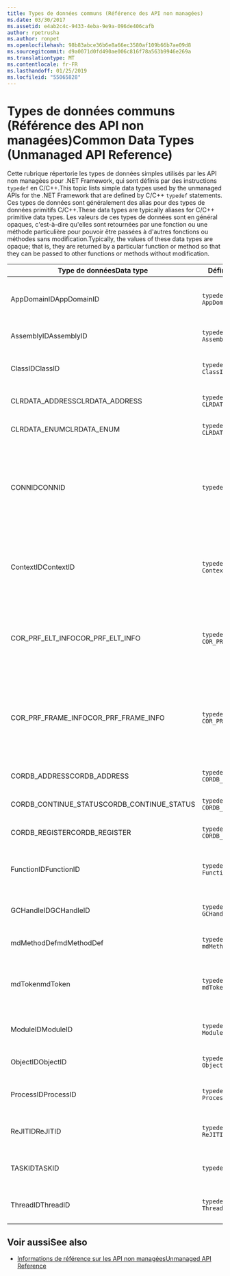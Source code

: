 ```yaml
---
title: Types de données communs (Référence des API non managées)
ms.date: 03/30/2017
ms.assetid: e4ab2c4c-9433-4eba-9e9a-096de406cafb
author: rpetrusha
ms.author: ronpet
ms.openlocfilehash: 98b83abce36b6e8a66ec3580af109b66b7ae09d8
ms.sourcegitcommit: d9a0071d0fd490ae006c816f78a563b9946e269a
ms.translationtype: MT
ms.contentlocale: fr-FR
ms.lasthandoff: 01/25/2019
ms.locfileid: "55065828"
---
```

# <a name="common-data-types-unmanaged-api-reference"></a><span data-ttu-id="57135-102">Types de données communs (Référence des API non managées)</span><span class="sxs-lookup"><span data-stu-id="57135-102">Common Data Types (Unmanaged API Reference)</span></span>
<span data-ttu-id="57135-103">Cette rubrique répertorie les types de données simples utilisés par les API non managées pour .NET Framework, qui sont définis par des instructions `typedef` en C/C++.</span><span class="sxs-lookup"><span data-stu-id="57135-103">This topic lists simple data types used by the unmanaged APIs for the .NET Framework that are defined by C/C++ `typedef` statements.</span></span> <span data-ttu-id="57135-104">Ces types de données sont généralement des alias pour des types de données primitifs C/C++.</span><span class="sxs-lookup"><span data-stu-id="57135-104">These data types are typically aliases for C/C++ primitive data types.</span></span> <span data-ttu-id="57135-105">Les valeurs de ces types de données sont en général opaques, c'est-à-dire qu'elles sont retournées par une fonction ou une méthode particulière pour pouvoir être passées à d'autres fonctions ou méthodes sans modification.</span><span class="sxs-lookup"><span data-stu-id="57135-105">Typically, the values of these data types are opaque; that is, they are returned by a particular function or method so that they can be passed to other functions or methods without modification.</span></span>  
  
|<span data-ttu-id="57135-106">Type de données</span><span class="sxs-lookup"><span data-stu-id="57135-106">Data type</span></span>|<span data-ttu-id="57135-107">Définition</span><span class="sxs-lookup"><span data-stu-id="57135-107">Definition</span></span>|<span data-ttu-id="57135-108">Défini dans</span><span class="sxs-lookup"><span data-stu-id="57135-108">Defined in</span></span>|<span data-ttu-id="57135-109">Description</span><span class="sxs-lookup"><span data-stu-id="57135-109">Description</span></span>|  
|---------------|----------------|----------------|-----------------|  
|<span data-ttu-id="57135-110">AppDomainID</span><span class="sxs-lookup"><span data-stu-id="57135-110">AppDomainID</span></span>|`typedef UINT_PTR AppDomainID;`|<span data-ttu-id="57135-111">corprof.h</span><span class="sxs-lookup"><span data-stu-id="57135-111">corprof.h</span></span>|<span data-ttu-id="57135-112">L'identificateur d'un domaine d'application.</span><span class="sxs-lookup"><span data-stu-id="57135-112">The identifier of an application domain.</span></span>|  
|<span data-ttu-id="57135-113">AssemblyID</span><span class="sxs-lookup"><span data-stu-id="57135-113">AssemblyID</span></span>|`typedef UINT_PTR AssemblyID;`|<span data-ttu-id="57135-114">corprof.h</span><span class="sxs-lookup"><span data-stu-id="57135-114">corprof.h</span></span>|<span data-ttu-id="57135-115">L'identificateur d'un assembly.</span><span class="sxs-lookup"><span data-stu-id="57135-115">The identifier of an assembly.</span></span>|  
|<span data-ttu-id="57135-116">ClassID</span><span class="sxs-lookup"><span data-stu-id="57135-116">ClassID</span></span>|`typedef UINT_PTR ClassID;`|<span data-ttu-id="57135-117">corprof.h</span><span class="sxs-lookup"><span data-stu-id="57135-117">corprof.h</span></span>|<span data-ttu-id="57135-118">L'identificateur d'une classe managée.</span><span class="sxs-lookup"><span data-stu-id="57135-118">The identifier of a managed class.</span></span>|  
|<span data-ttu-id="57135-119">CLRDATA_ADDRESS</span><span class="sxs-lookup"><span data-stu-id="57135-119">CLRDATA_ADDRESS</span></span>|`typedef ULONG64 CLRDATA_ADDRESS;`|<span data-ttu-id="57135-120">clrdata.h</span><span class="sxs-lookup"><span data-stu-id="57135-120">clrdata.h</span></span>|<span data-ttu-id="57135-121">Une adresse mémoire de 64 bits.</span><span class="sxs-lookup"><span data-stu-id="57135-121">A 64-bit memory address.</span></span>|
|<span data-ttu-id="57135-122">CLRDATA_ENUM</span><span class="sxs-lookup"><span data-stu-id="57135-122">CLRDATA_ENUM</span></span>|`typedef ULONG64 CLRDATA_ADDRESS;`|<span data-ttu-id="57135-123">Non disponible</span><span class="sxs-lookup"><span data-stu-id="57135-123">Not Available</span></span>|<span data-ttu-id="57135-124">Une adresse mémoire de 64 bits.</span><span class="sxs-lookup"><span data-stu-id="57135-124">A 64-bit memory address.</span></span>|
|<span data-ttu-id="57135-125">CONNID</span><span class="sxs-lookup"><span data-stu-id="57135-125">CONNID</span></span>|`typedef DWORD CONNID;`|<span data-ttu-id="57135-126">cordebug.h, mscoree.h</span><span class="sxs-lookup"><span data-stu-id="57135-126">cordebug.h, mscoree.h</span></span>|<span data-ttu-id="57135-127">L'identificateur de connexion pour un thread qui est connecté à une instance de Microsoft SQL Server.</span><span class="sxs-lookup"><span data-stu-id="57135-127">The connection identifier for a thread that is connected to an instance of Microsoft SQL Server.</span></span>|  
|<span data-ttu-id="57135-128">ContextID</span><span class="sxs-lookup"><span data-stu-id="57135-128">ContextID</span></span>|`typedef UINT_PTR ContextID;`|<span data-ttu-id="57135-129">corprof.h</span><span class="sxs-lookup"><span data-stu-id="57135-129">corprof.h</span></span>|<span data-ttu-id="57135-130">L'identificateur du contexte associé à un thread managé particulier.</span><span class="sxs-lookup"><span data-stu-id="57135-130">The identifier of the context associated with a particular managed thread.</span></span>|  
|<span data-ttu-id="57135-131">COR_PRF_ELT_INFO</span><span class="sxs-lookup"><span data-stu-id="57135-131">COR_PRF_ELT_INFO</span></span>|`typedef UINT_PTR COR_PRF_ELT_INFO;`|<span data-ttu-id="57135-132">corprof.h</span><span class="sxs-lookup"><span data-stu-id="57135-132">corprof.h</span></span>|<span data-ttu-id="57135-133">Un handle opaque qui représente des informations sur un frame de pile particulier.</span><span class="sxs-lookup"><span data-stu-id="57135-133">An opaque handle that represents information about a particular stack frame.</span></span>|  
|<span data-ttu-id="57135-134">COR_PRF_FRAME_INFO</span><span class="sxs-lookup"><span data-stu-id="57135-134">COR_PRF_FRAME_INFO</span></span>|`typedef UINT_PTR COR_PRF_FRAME_INFO;`|<span data-ttu-id="57135-135">corprof.h</span><span class="sxs-lookup"><span data-stu-id="57135-135">corprof.h</span></span>|<span data-ttu-id="57135-136">Un handle opaque qui pointe vers un frame de pile.</span><span class="sxs-lookup"><span data-stu-id="57135-136">An opaque handle that points to a stack frame.</span></span> <span data-ttu-id="57135-137">Il est valide seulement pendant le rappel auquel il est passé.</span><span class="sxs-lookup"><span data-stu-id="57135-137">It is valid only during the callback to which it is passed.</span></span>|  
|<span data-ttu-id="57135-138">CORDB_ADDRESS</span><span class="sxs-lookup"><span data-stu-id="57135-138">CORDB_ADDRESS</span></span>|`typedef ULONG64 CORDB_ADDRESS;`|<span data-ttu-id="57135-139">cordebug.h</span><span class="sxs-lookup"><span data-stu-id="57135-139">cordebug.h</span></span>|<span data-ttu-id="57135-140">Une adresse en mémoire.</span><span class="sxs-lookup"><span data-stu-id="57135-140">An address in memory.</span></span>|  
|<span data-ttu-id="57135-141">CORDB_CONTINUE_STATUS</span><span class="sxs-lookup"><span data-stu-id="57135-141">CORDB_CONTINUE_STATUS</span></span>|`typedef DWORD CORDB_CONTINUE_STATUS;`|<span data-ttu-id="57135-142">cordebug.h</span><span class="sxs-lookup"><span data-stu-id="57135-142">cordebug.h</span></span>|<span data-ttu-id="57135-143">État de la continuation.</span><span class="sxs-lookup"><span data-stu-id="57135-143">The continuation status.</span></span>|  
|<span data-ttu-id="57135-144">CORDB_REGISTER</span><span class="sxs-lookup"><span data-stu-id="57135-144">CORDB_REGISTER</span></span>|`typedef ULONG64 CORDB_REGISTER;`|<span data-ttu-id="57135-145">cordebug.h</span><span class="sxs-lookup"><span data-stu-id="57135-145">cordebug.h</span></span>|<span data-ttu-id="57135-146">La valeur d'un registre du processeur.</span><span class="sxs-lookup"><span data-stu-id="57135-146">The value of a CPU register.</span></span>|
|<span data-ttu-id="57135-147">FunctionID</span><span class="sxs-lookup"><span data-stu-id="57135-147">FunctionID</span></span>|`typedef UINT_PTR FunctionID;`|<span data-ttu-id="57135-148">corprof.h</span><span class="sxs-lookup"><span data-stu-id="57135-148">corprof.h</span></span>|<span data-ttu-id="57135-149">L'identificateur d'une fonction ou d'une méthode.</span><span class="sxs-lookup"><span data-stu-id="57135-149">The identifier of a function or method.</span></span>|  
|<span data-ttu-id="57135-150">GCHandleID</span><span class="sxs-lookup"><span data-stu-id="57135-150">GCHandleID</span></span>|`typedef UINT_PTR GCHandleID;`|<span data-ttu-id="57135-151">corprof.h</span><span class="sxs-lookup"><span data-stu-id="57135-151">corprof.h</span></span>|<span data-ttu-id="57135-152">Un handle de récupération de mémoire.</span><span class="sxs-lookup"><span data-stu-id="57135-152">A garbage collection handle.</span></span>|  
|<span data-ttu-id="57135-153">mdMethodDef</span><span class="sxs-lookup"><span data-stu-id="57135-153">mdMethodDef</span></span>|`typedef mdToken mdMethodDef;`|<span data-ttu-id="57135-154">cordebug.h</span><span class="sxs-lookup"><span data-stu-id="57135-154">cordebug.h</span></span>|<span data-ttu-id="57135-155">Un jeton de définition de méthode.</span><span class="sxs-lookup"><span data-stu-id="57135-155">A method definition token.</span></span>|
|<span data-ttu-id="57135-156">mdToken</span><span class="sxs-lookup"><span data-stu-id="57135-156">mdToken</span></span>|`typedef UINT32 mdToken;`|<span data-ttu-id="57135-157">corprof.h</span><span class="sxs-lookup"><span data-stu-id="57135-157">corprof.h</span></span>|<span data-ttu-id="57135-158">Un jeton de métadonnées (une ligne dans une table de métadonnées).</span><span class="sxs-lookup"><span data-stu-id="57135-158">A metadata token (a row in a metadata table).</span></span>|  
|<span data-ttu-id="57135-159">ModuleID</span><span class="sxs-lookup"><span data-stu-id="57135-159">ModuleID</span></span>|`typedef UINT_PTR ModuleID;`|<span data-ttu-id="57135-160">corprof.h</span><span class="sxs-lookup"><span data-stu-id="57135-160">corprof.h</span></span>|<span data-ttu-id="57135-161">L'identificateur d'un module d'assembly.</span><span class="sxs-lookup"><span data-stu-id="57135-161">The identifier of an assembly module.</span></span>|  
|<span data-ttu-id="57135-162">ObjectID</span><span class="sxs-lookup"><span data-stu-id="57135-162">ObjectID</span></span>|`typedef UINT_PTR ObjectID;`|<span data-ttu-id="57135-163">corprof.h</span><span class="sxs-lookup"><span data-stu-id="57135-163">corprof.h</span></span>|<span data-ttu-id="57135-164">L'identificateur d'un objet.</span><span class="sxs-lookup"><span data-stu-id="57135-164">The identifier of an object.</span></span>|  
|<span data-ttu-id="57135-165">ProcessID</span><span class="sxs-lookup"><span data-stu-id="57135-165">ProcessID</span></span>|`typedef UINT_PTR ProcessID;`|<span data-ttu-id="57135-166">corprof.h</span><span class="sxs-lookup"><span data-stu-id="57135-166">corprof.h</span></span>|<span data-ttu-id="57135-167">L'identificateur d'un processus managé.</span><span class="sxs-lookup"><span data-stu-id="57135-167">The identifier of a managed process.</span></span>|  
|<span data-ttu-id="57135-168">ReJITID</span><span class="sxs-lookup"><span data-stu-id="57135-168">ReJITID</span></span>|`typedef UINT_PTR ReJITID;`|<span data-ttu-id="57135-169">corprof.h</span><span class="sxs-lookup"><span data-stu-id="57135-169">corprof.h</span></span>|<span data-ttu-id="57135-170">Identificateur d'une fonction traitée juste-à-temps.</span><span class="sxs-lookup"><span data-stu-id="57135-170">The identifier of a jitted function.</span></span>|  
|<span data-ttu-id="57135-171">TASKID</span><span class="sxs-lookup"><span data-stu-id="57135-171">TASKID</span></span>|`typedef UINT64 TASKID;`|<span data-ttu-id="57135-172">cordebug.h, mscoree.h</span><span class="sxs-lookup"><span data-stu-id="57135-172">cordebug.h, mscoree.h</span></span>|<span data-ttu-id="57135-173">L’identificateur d’un [ICLRTask](../../../docs/framework/unmanaged-api/hosting/iclrtask-interface.md) instance.</span><span class="sxs-lookup"><span data-stu-id="57135-173">The identifier of an [ICLRTask](../../../docs/framework/unmanaged-api/hosting/iclrtask-interface.md) instance.</span></span>|  
|<span data-ttu-id="57135-174">ThreadID</span><span class="sxs-lookup"><span data-stu-id="57135-174">ThreadID</span></span>|`typedef UINT_PTR ThreadID;`|<span data-ttu-id="57135-175">corprof.h</span><span class="sxs-lookup"><span data-stu-id="57135-175">corprof.h</span></span>|<span data-ttu-id="57135-176">L'identificateur d'un thread managé.</span><span class="sxs-lookup"><span data-stu-id="57135-176">The identifier of a managed thread.</span></span>|  
  
## <a name="see-also"></a><span data-ttu-id="57135-177">Voir aussi</span><span class="sxs-lookup"><span data-stu-id="57135-177">See also</span></span>
- [<span data-ttu-id="57135-178">Informations de référence sur les API non managées</span><span class="sxs-lookup"><span data-stu-id="57135-178">Unmanaged API Reference</span></span>](../../../docs/framework/unmanaged-api/index.md)
